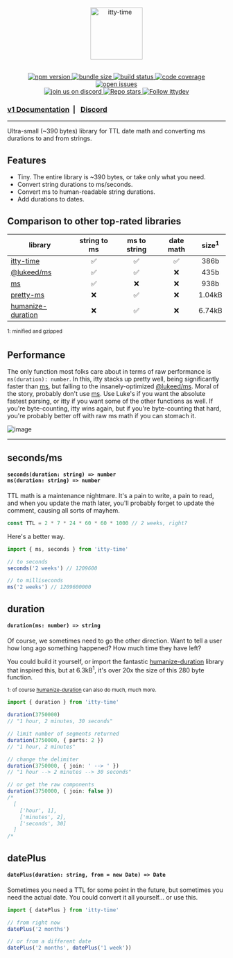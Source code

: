 <br />

<p align="center">
  <a href="https://itty.dev/itty-time">
     <img src="https://github.com/kwhitley/itty-time/assets/865416/e45b9e04-a442-43b1-9961-59d62c62e88a" alt="itty-time" height="120" />
  </a>
  <br /><br />
<p>

<p align="center">
  <a href="https://npmjs.com/package/itty-time" target="_blank">
    <img src="https://img.shields.io/npm/v/itty-time.svg?style=flat-square" alt="npm version" />
  </a>
  <a href="https://itty.ing/https://edge.bundlejs.com/?q=itty-time" target="_blank">
    <img src="https://itty.ing/https://edge.bundlejs.com/?q=itty-time&badge&badge-style=flat-square" alt="bundle size" />
  </a>
  <a href="https://github.com/kwhitley/itty-time/actions/workflows/verify.yml" target="_blank">
    <img src="https://img.shields.io/github/actions/workflow/status/kwhitley/itty-time/verify.yml?branch=v1.x&style=flat-square" alt="build status" />
  </a>
  <a href="https://coveralls.io/github/kwhitley/itty-time?branch=v1.x" target="_blank">
    <img src="https://img.shields.io/coveralls/github/kwhitley/itty-time/v1.x?style=flat-square" alt="code coverage" />
  </a>
  <!-- <a href="https://npmjs.com/package/itty-time" target="_blank">
    <img src="https://img.shields.io/npm/dw/itty-time?style=flat-square" alt="weekly downloads" />
  </a> -->
  <a href="https://github.com/kwhitley/itty-time/issues" target="_blank">
    <img src="https://img.shields.io/github/issues/kwhitley/itty-time?style=flat-square" alt="open issues" />
  </a>

  <br />

  <a href="https://discord.gg/53vyrZAu9u" target="_blank">
    <img src="https://img.shields.io/discord/832353585802903572?label=Discord&logo=Discord&style=flat-square&logoColor=fff" alt="join us on discord" />
  </a>
  <a href="https://github.com/kwhitley/itty-time" target="_blank">
    <img src="https://img.shields.io/github/stars/kwhitley/itty-time?style=social" alt="Repo stars" />
  </a>
  <a href="https://www.twitter.com/ittydev" target="_blank">
    <img src="https://img.shields.io/twitter/follow/ittydev.svg?style=social&label=Follow" alt="Follow ittydev" />
  </a>
</p>

###  [v1 Documentation](https://itty.dev/itty-time) &nbsp;| &nbsp; [Discord](https://discord.gg/53vyrZAu9u) 

---

Ultra-small (~390 bytes) library for TTL date math and converting ms durations to and from strings.

## Features

- Tiny. The entire library is ~390 bytes, or take only what you need.
- Convert string durations to ms/seconds.
- Convert ms to human-readable string durations.
- Add durations to dates.

## Comparison to other top-rated libraries
| library | string to ms | ms to string | date math | size<sup>1</sup>
| --- | :-: | :-: | :-: | :-: |
| [itty-time](https://www.npmjs.com/package/itty-time) | ✅ | ✅ | ✅ | 386b |
| [@lukeed/ms](https://www.npmjs.com/package/@lukeed/ms) | ✅ | ✅ | ❌ | 435b |
| [ms](https://www.npmjs.com/package/ms) | ✅ | ❌ | ❌ | 938b |
| [pretty-ms](https://www.npmjs.com/package/pretty-ms) | ❌ | ✅ | ❌ | 1.04kB |
| [humanize-duration](https://www.npmjs.com/package/humanize-duration) | ❌ | ✅ | ❌ | 6.74kB |

<sup>1: minified and gzipped</sup> &nbsp;

## Performance

The only function most folks care about in terms of raw performance is `ms(duration): number`.  In this, itty stacks up pretty well, being significantly faster than [ms](https://www.npmjs.com/package/ms), but falling to the insanely-optimized [@lukeed/ms](https://www.npmjs.com/package/@lukeed/ms).  Moral of the story, probably don't use [ms](https://www.npmjs.com/package/ms).  Use Luke's if you want the absolute fastest parsing, or itty if you want some of the other functions as well.  If you're byte-counting, itty wins again, but if you're byte-counting that hard, you're probably better off with raw ms math if you can stomach it.

![image](https://github.com/kwhitley/itty-time/assets/865416/b8d41be9-13fc-4ee0-af74-7f2484cf2191)

---

## seconds/ms
<h4>
  <code>seconds(duration: string) => number</code><br />
  <code>ms(duration: string) => number</code><br />
</h4>

TTL math is a maintenance nightmare. It's a pain to write, a pain to read, and when you update the math later, you'll probably forget to update the comment, causing all sorts of mayhem.

```ts
const TTL = 2 * 7 * 24 * 60 * 60 * 1000 // 2 weeks, right?
```

Here's a better way.

```ts
import { ms, seconds } from 'itty-time'

// to seconds
seconds('2 weeks') // 1209600

// to milliseconds
ms('2 weeks') // 1209600000
```

## duration
<h4>
  <code>duration(ms: number) => string</code>
</h4>

Of course, we sometimes need to go the other direction.  Want to tell a user how long ago something happened?  How much time they have left?  

You could build it yourself, or import the fantastic [humanize-duration](https://www.npmjs.com/package/humanize-duration) library that inspired this, but at 6.3kB<sup>1</sup>, it's over 20x the size of this 280 byte function.

<sup>1: of course [humanize-duration](https://www.npmjs.com/package/humanize-duration) can also do much, much more.</sup>

```ts
import { duration } from 'itty-time'

duration(3750000)
// "1 hour, 2 minutes, 30 seconds"

// limit number of segments returned
duration(3750000, { parts: 2 })
// "1 hour, 2 minutes"

// change the delimiter
duration(3750000, { join: ' --> ' })
// "1 hour --> 2 minutes --> 30 seconds"

// or get the raw components
duration(3750000, { join: false })
/*
  [
    ['hour', 1],
    ['minutes', 2],
    ['seconds', 30]
  ]
/*
```

## datePlus
<h4>
  <code>datePlus(duration: string, from = new Date) => Date</code>
</h4>

Sometimes you need a TTL for some point in the future, but sometimes you need the actual date.  You could convert it all yourself... or use this.

```js
import { datePlus } from 'itty-time'

// from right now
datePlus('2 months')

// or from a different date
datePlus('2 months', datePlus('1 week'))
```
